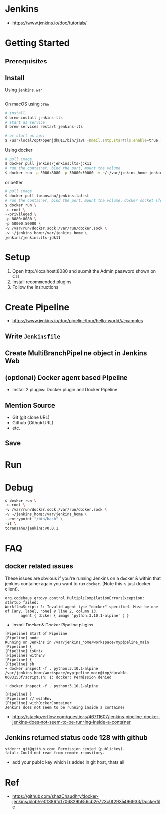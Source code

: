 # Jenkins

- https://www.jenkins.io/doc/tutorials/

# Getting Started

## Prerequisites

## Install

Using `jenkins.war`

```bash

```

On macOS using `brew`

```bash
# install
$ brew install jenkins-lts
# start as service
$ brew services restart jenkins-lts

# or start as app:
$ /usr/local/opt/openjdk@11/bin/java -Dmail.smtp.starttls.enable=true -jar /usr/local/opt/jenkins-lts/libexec/jenkins.war --httpListenAddress=127.0.0.1 --httpPort=8080
```

Using docker

```bash
# pull image
$ docker pull jenkins/jenkins:lts-jdk11
# run the container, bind the port, mount the volume
$ docker run -p 8080:8080 -p 50000:50000 -v ~/:/var/jenkins_home jenkins/jenkins:lts-jdk11
```

or better

```bash
# pull image
$ docker pull toransahu/jenkins:latest
# run the container, bind the port, mount the volume, docker socket (for docker-in-docker)
$ docker run \
-u root \
--privileged \
-p 8080:8080 \
-p 50000:50000 \
-v /var/run/docker.sock:/var/run/docker.sock \
-v ~/jenkins_home:/var/jenkins_home \
jenkins/jenkins:lts-jdk11
```

# Setup

1. Open http://localhost:8080 and submit the Admin password shown on CLI
2. Install recommended plugins
3. Follow the instructions

# Create Pipeline

- https://www.jenkins.io/doc/pipeline/tour/hello-world/#examples

## Write `Jenkinsfile`

## Create MultiBranchPipeline object in Jenkins Web

## (optional) Docker agent based Pipeline
- Install 2 plugins: Docker plugin and Docker Pipeline

## Mention Source
- Git (git clone URL)
- Github (Github URL)
- etc.

## Save

# Run

# Debug

```bash
$ docker run \
-u root \
-v /var/run/docker.sock:/var/run/docker.sock \
-v ~/jenkins_home:/var/jenkins_home \
--entrypoint "/bin/bash" \
-it \
toransahu/jenkins:v0.0.1
```

# FAQ
## docker related issues

These issues are obvious if you're running Jenkins on a docker & within that jenkins container again you want to run `docker`. (Note this is just docker client).


```
org.codehaus.groovy.control.MultipleCompilationErrorsException: startup failed:
WorkflowScript: 2: Invalid agent type "docker" specified. Must be one of [any, label, none] @ line 2, column 13.
       agent { docker { image 'python:3.10.1-alpine' } }
```

- Install Docker & Docker Pipeline plugins

```
[Pipeline] Start of Pipeline
[Pipeline] node
Running on Jenkins in /var/jenkins_home/workspace/mypipeline_main
[Pipeline] {
[Pipeline] isUnix
[Pipeline] withEnv
[Pipeline] {
[Pipeline] sh
+ docker inspect -f . python:3.10.1-alpine
/var/jenkins_home/workspace/mypipeline_main@tmp/durable-0683153f/script.sh: 1: docker: Permission denied
```

```
+ docker inspect -f . python:3.10.1-alpine
.
[Pipeline] }
[Pipeline] // withEnv
[Pipeline] withDockerContainer
Jenkins does not seem to be running inside a container
```

- https://stackoverflow.com/questions/46711607/jenkins-pipeline-docker-jenkins-does-not-seem-to-be-running-inside-a-container

## Jenkins returned status code 128 with github

```
stderr: git@github.com: Permission denied (publickey).
fatal: Could not read from remote repository.
```

- add your public key which is added in git host, thats all

# Ref
- https://github.com/shazChaudhry/docker-jenkins/blob/ee0f386fd1706829b956cb2e723c0f2935496933/Dockerfile

